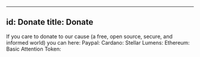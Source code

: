 
---
id: Donate
title: Donate
---

If you care to donate to our cause (a free, open source, secure, and informed world) you can here:
Paypal: 
Cardano: 
Stellar Lumens: 
Ethereum: 
Basic Attention Token: 
